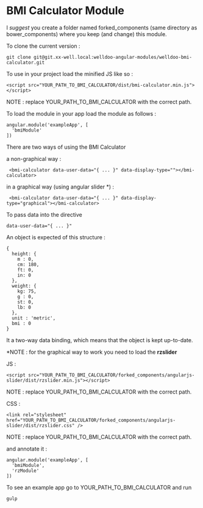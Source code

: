 # BMI Calculator Module

I *suggest* you create a folder named forked_components (same directory as bower_components) where you keep (and change) this module.
   
To clone the current version : 

    git clone git@git.xx-well.local:welldoo-angular-modules/welldoo-bmi-calculator.git

To use in your project load the minified JS like so : 

    <script src="YOUR_PATH_TO_BMI_CALCULATOR/dist/bmi-calculator.min.js"></script>

NOTE : replace YOUR_PATH_TO_BMI_CALCULATOR with the correct path.

To load the module in your app load the module as follows : 

    angular.module('exampleApp', [
      'bmiModule'
    ])

There are two ways of using the BMI Calculator

a non-graphical way : 

     <bmi-calculator data-user-data="{ ... }" data-display-type=""></bmi-calculator>
	 
 in a graphical way (using angular slider *) :
 
     <bmi-calculator data-user-data="{ ... }" data-display-type="graphical"></bmi-calculator>

To pass data into the directive 

    data-user-data="{ ... }"

An object is expected of this structure : 

    {
      height: {
        m : 0,
        cm: 180,
        ft: 0,
        in: 0
      },
      weight: {
        kg: 75,
        g : 0,
        st: 0,
        lb: 0
      },
      unit : 'metric',
      bmi : 0
    }

It a two-way data binding, which means that the object is kept up-to-date.


*NOTE : for the graphical way to work you need to load the **rzslider**

JS : 

    <script src="YOUR_PATH_TO_BMI_CALCULATOR/forked_components/angularjs-slider/dist/rzslider.min.js"></script>

NOTE : replace YOUR_PATH_TO_BMI_CALCULATOR with the correct path.

 CSS : 

    
    <link rel="stylesheet" href="YOUR_PATH_TO_BMI_CALCULATOR/forked_components/angularjs-slider/dist/rzslider.css" />

NOTE : replace YOUR_PATH_TO_BMI_CALCULATOR with the correct path.

and annotate it : 

    angular.module('exampleApp', [
      'bmiModule',
      'rzModule'
    ])

To see an example app go to YOUR_PATH_TO_BMI_CALCULATOR and run 

    gulp

